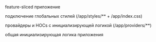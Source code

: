 feature-sliced приложение

подключение глобальных стилей (/app/styles/** + /app/index.css)

провайдеры и HOCs с инициализирующей логикой (/app/providers/**)

общая инициализирующая логика приложения
